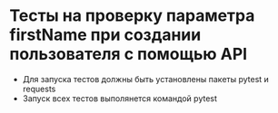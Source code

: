 ﻿# Тесты на проверку параметра firstName при создании пользователя с помощью API
- Для запуска тестов должны быть установлены пакеты pytest и requests
- Запуск всех тестов выполянется командой pytest